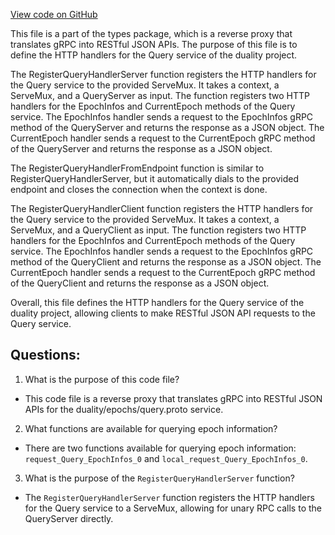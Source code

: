 [View code on GitHub](https://github.com/duality-labs/duality/epochs/types/query.pb.gw.go)

This file is a part of the types package, which is a reverse proxy that translates gRPC into RESTful JSON APIs. The purpose of this file is to define the HTTP handlers for the Query service of the duality project. 

The RegisterQueryHandlerServer function registers the HTTP handlers for the Query service to the provided ServeMux. It takes a context, a ServeMux, and a QueryServer as input. The function registers two HTTP handlers for the EpochInfos and CurrentEpoch methods of the Query service. The EpochInfos handler sends a request to the EpochInfos gRPC method of the QueryServer and returns the response as a JSON object. The CurrentEpoch handler sends a request to the CurrentEpoch gRPC method of the QueryServer and returns the response as a JSON object. 

The RegisterQueryHandlerFromEndpoint function is similar to RegisterQueryHandlerServer, but it automatically dials to the provided endpoint and closes the connection when the context is done. 

The RegisterQueryHandlerClient function registers the HTTP handlers for the Query service to the provided ServeMux. It takes a context, a ServeMux, and a QueryClient as input. The function registers two HTTP handlers for the EpochInfos and CurrentEpoch methods of the Query service. The EpochInfos handler sends a request to the EpochInfos gRPC method of the QueryClient and returns the response as a JSON object. The CurrentEpoch handler sends a request to the CurrentEpoch gRPC method of the QueryClient and returns the response as a JSON object. 

Overall, this file defines the HTTP handlers for the Query service of the duality project, allowing clients to make RESTful JSON API requests to the Query service.
## Questions: 
 1. What is the purpose of this code file?
- This code file is a reverse proxy that translates gRPC into RESTful JSON APIs for the duality/epochs/query.proto service.

2. What functions are available for querying epoch information?
- There are two functions available for querying epoch information: `request_Query_EpochInfos_0` and `local_request_Query_EpochInfos_0`.

3. What is the purpose of the `RegisterQueryHandlerServer` function?
- The `RegisterQueryHandlerServer` function registers the HTTP handlers for the Query service to a ServeMux, allowing for unary RPC calls to the QueryServer directly.
